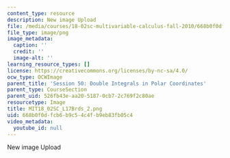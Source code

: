 ```yaml
---
content_type: resource
description: New image Upload
file: /media/courses/18-02sc-multivariable-calculus-fall-2010/668b0f0dfcb6b9c54c4fb9eb83fb05c4_MIT18_02SC_L17Brds_2.png
file_type: image/png
image_metadata:
  caption: ''
  credit: ''
  image-alt: ''
learning_resource_types: []
license: https://creativecommons.org/licenses/by-nc-sa/4.0/
ocw_type: OCWImage
parent_title: 'Session 50: Double Integrals in Polar Coordinates'
parent_type: CourseSection
parent_uid: 526fb43e-aa20-5187-0cb7-2c769f2c80ae
resourcetype: Image
title: MIT18_02SC_L17Brds_2.png
uid: 668b0f0d-fcb6-b9c5-4c4f-b9eb83fb05c4
video_metadata:
  youtube_id: null
---
```

New image Upload